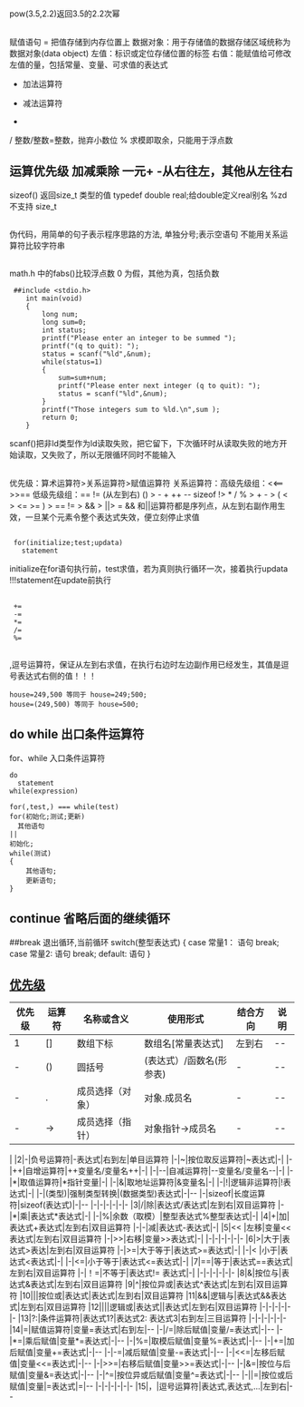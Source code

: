 ##
 pow(3.5,2.2)返回3.5的2.2次幂

##
 赋值语句 = 把值存储到内存位置上
 数据对象：用于存储值的数据存储区域统称为数据对象(data object)
 左值：标识或定位存储位置的标签
 右值：能赋值给可修改左值的量，包括常量、变量、可求值的表达式
 + 加法运算符
 - 减法运算符
 *
 / 整数/整数=整数，抛弃小数位
 % 求模即取余，只能用于浮点数
 ## 运算优先级 加减乘除 一元+ -从右往左，其他从左往右
 sizeof() 返回size_t 类型的值
 typedef double real;给double定义real别名 %zd 不支持 size_t
##
 伪代码，用简单的句子表示程序思路的方法,
 单独分号;表示空语句
 不能用关系运算符比较字符串
##
 math.h 中的fabs()比较浮点数
 0 为假，其他为真，包括负数
```
 ##include <stdio.h>
    int main(void)
    {
        long num;
        long sum=0;
        int status;
        printf("Please enter an integer to be summed ");
        printf("(q to quit): ");
        status = scanf("%ld",&num);
        while(status=1)
        {
            sum=sum+num;
            printf("Please enter next integer (q to quit): ");
            status = scanf("%ld",&num);
        }
        printf("Those integers sum to %ld.\n",sum );
        return 0;
    }
```
scanf()把非ld类型作为ld读取失败，把它留下，下次循环时从读取失败的地方开始读取，又失败了，所以无限循环同时不能输入
##
 优先级：算术运算符>关系运算符>赋值运算符
 关系运算符：高级先级组：<<== >>==
             低级先级组：== !=  (从左到右) 
 () > - + ++ -- sizeof !> * / % > + - > ( < > <= >= ) > == != > && > ||> =
 && 和||运算符都是序列点，从左到右副作用生效，一旦某个元素令整个表达式失效，便立刻停止求值
## 
```
 for(initialize;test;updata)
   statement
 ```
 initialize在for语句执行前，test求值，若为真则执行循环一次，接着执行updata !!!statement在update前执行
##
``` 先运算后将运算结果赋值，优先级同 =
 +=  
 -=
 *=
 /=
 %=
```
##
 ,逗号运算符，保证从左到右求值，在执行右边时左边副作用已经发生，其值是逗号表达式右侧的值！！！
```
house=249,500 等同于 house=249;500;
house=(249,500) 等同于 house=500;
```
## do while 出口条件运算符
 for、while 入口条件运算符
```
do
  statement
while(expression)
```
```
for(,test,) === while(test)
for(初始化;测试;更新)
  其他语句
||
初始化;
while(测试)
{
    其他语句;
    更新语句;
}
```
## continue 省略后面的继续循环

##break 退出循环,当前循环
 switch(整型表达式)
 {
    case 常量1：
        语句
        break;
    case 常量2:
        语句
        break;
    default:
        语句
 }

## [优先级](https://blog.csdn.net/yuliying/article/details/72898132)

|优先级|运算符|名称或含义|使用形式|结合方向|说明
|------|-----|---------|-------|--------|---
|1|[]|数组下标|数组名[常量表达式]|左到右|--
|-|()|圆括号|(表达式）/函数名(形参表)|-|--
|-|.|成员选择（对象）|对象.成员名|-|--
|-|->|成员选择（指针）|对象指针->成员名|-|--
|
|2|-|负号运算符|-表达式|右到左|单目运算符
|-|~|按位取反运算符|~表达式|-|
|-|++|自增运算符|++变量名/变量名++|-|
|-|\-\-|自减运算符|\-\-变量名/变量名\-\-|-|
|-|\*|取值运算符|\*指针变量|-|
|-|&|取地址运算符|&变量名|-|
|-|!|逻辑非运算符|!表达式|-|
|-|(类型)|强制类型转换|(数据类型)表达式|-|--
|-|sizeof|长度运算符|sizeof(表达式)|-|--
|-|-|-|-|-|-
|3|/|除|表达式/表达式|左到右|双目运算符
|-|\*|乘|表达式\*表达式|-|
|-|%|余数（取模）|整型表达式%整型表达式|-|
|4|+|加|表达式+表达式|左到右|双目运算符
|-|-|减|表达式-表达式|-|
|5|<< |左移|变量<<表达式|左到右|双目运算符
|-|>>|右移|变量>>表达式|-|
|-|-|-|-|-|-
|6|>|大于|表达式>表达|左到右|双目运算符
|-|>=|大于等于|表达式>=表达式|-|
|-|< |小于|表达式<表达式|-|
|-|<=|小于等于|表达式<=表达式|-|
|7|==|等于|表达式==表达式|左到右|双目运算符
|-|！=|不等于|表达式!= 表达式|-|
|-|-|-|-|-|-
|8|&|按位与|表达式&表达式|左到右|双目运算符
|9|^|按位异或|表达式^表达式|左到右|双目运算符
|10|\||按位或|表达式|表达式|左到右|双目运算符
|11|&&|逻辑与|表达式&&表达式|左到右|双目运算符
|12|\|\||逻辑或|表达式||表达式|左到右|双目运算符
|-|-|-|-|-|-
|13|?:|条件运算符|表达式1?|表达式2: 表达式3|右到左|三目运算符
|-|-|-|-|-|-
|14|=|赋值运算符|变量=表达式|右到左|--
|-|/=|除后赋值|变量/=表达式|-|--
|-|\*=|乘后赋值|变量*=表达式|-|--
|-|%=|取模后赋值|变量%=表达式|-|--
|-|+=|加后赋值|变量+=表达式|-|--
|-|-=|减后赋值|变量-=表达式|-|--
|-|<<=|左移后赋值|变量<<=表达式|-|--
|-|>>=|右移后赋值|变量>>=表达式|-|--
|-|&=|按位与后赋值|变量&=表达式|-|--
|-|^=|按位异或后赋值|变量^=表达式|-|--
|-|\|=|按位或后赋值|变量|=表达式|=|--
|-|-|-|-|-|-
|15|，|逗号运算符|表达式,表达式,…|左到右|--